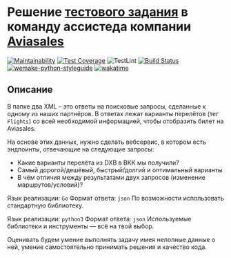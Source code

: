 # Решение [тестового задания](https://github.com/KosyanMedia/test-tasks/tree/master/assisted_team) в команду ассистеда компании [Aviasales](https://www.aviasales.ru/?origin=REN)

[![Maintainability](https://api.codeclimate.com/v1/badges/d1b95433d2a787079231/maintainability)](https://codeclimate.com/github/ramilabd/airflight/maintainability)
[![Test Coverage](https://api.codeclimate.com/v1/badges/d1b95433d2a787079231/test_coverage)](https://codeclimate.com/github/ramilabd/airflight/test_coverage)
![TestLint](https://github.com/ramilabd/airflight/actions/workflows/python-ci.yml/badge.svg)
[![Build Status](https://app.travis-ci.com/ramilabd/aviasales-assisted_team_solution.svg?branch=main)](https://app.travis-ci.com/ramilabd/airflight)
[![wemake-python-styleguide](https://img.shields.io/badge/style-wemake-000000.svg)](https://github.com/wemake-services/wemake-python-styleguide)
[![wakatime](https://wakatime.com/badge/user/1385d92c-8dfb-4f90-aece-78701e17aaa6/project/47fa1668-7cd4-4e72-9680-11f5099cb2f6.svg)](https://wakatime.com/badge/user/1385d92c-8dfb-4f90-aece-78701e17aaa6/project/47fa1668-7cd4-4e72-9680-11f5099cb2f6)

## Описание

В папке два XML – это ответы на поисковые запросы, сделанные к одному из наших партнёров. В ответах лежат варианты перелётов (тег `Flights`) со всей необходимой информацией, чтобы отобразить билет на Aviasales.

На основе этих данных, нужно сделать вебсервис, в котором есть эндпоинты, отвечающие на следующие запросы:

- Какие варианты перелёта из DXB в BKK мы получили?
- Самый дорогой/дешёвый, быстрый/долгий и оптимальный варианты
- В чём отличия между результатами двух запросов (изменение маршрутов/условий)?

Язык реализации: `Go`
Формат ответа: `json`
По возможности использовать стандартную библиотеку.

Язык реализации: `python3`
Формат ответа: `json`
Используемые библиотеки и инструменты — всё на твой выбор.

Оценивать будем умение выполнять задачу имея неполные данные о ней, умение самостоятельно принимать решения и качество кода.
